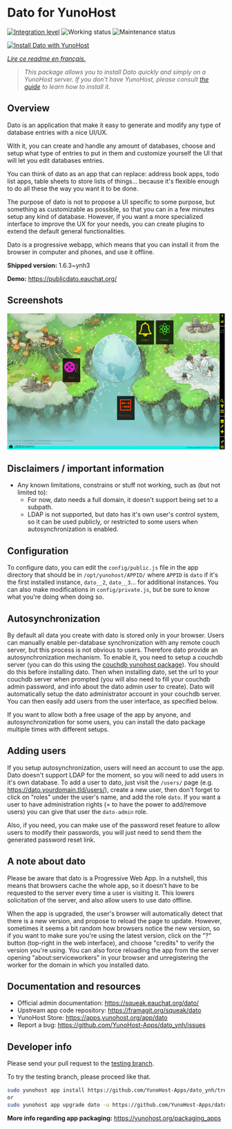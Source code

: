 <!--
N.B.: This README was automatically generated by https://github.com/YunoHost/apps/tree/master/tools/README-generator
It shall NOT be edited by hand.
-->

# Dato for YunoHost

[![Integration level](https://dash.yunohost.org/integration/dato.svg)](https://dash.yunohost.org/appci/app/dato) ![Working status](https://ci-apps.yunohost.org/ci/badges/dato.status.svg) ![Maintenance status](https://ci-apps.yunohost.org/ci/badges/dato.maintain.svg)

[![Install Dato with YunoHost](https://install-app.yunohost.org/install-with-yunohost.svg)](https://install-app.yunohost.org/?app=dato)

*[Lire ce readme en français.](./README_fr.md)*

> *This package allows you to install Dato quickly and simply on a YunoHost server.
If you don't have YunoHost, please consult [the guide](https://yunohost.org/#/install) to learn how to install it.*

## Overview

Dato is an application that make it easy to generate and modify any type of database entries with a nice UI/UX.

With it, you can create and handle any amount of databases, choose and setup what type of entries to put in them and customize yourself the UI that will let you edit databases entries.

You can think of dato as an app that can replace: address book apps, todo list apps, table sheets to store lists of things... because it's flexible enough to do all these the way you want it to be done.

The purpose of dato is not to propose a UI specific to some purpose, but something as customizable as possible, so that you can in a few minutes setup any kind of database. However, if you want a more specialized interface to improve the UX for your needs, you can create plugins to extend the default general functionalities.

Dato is a progressive webapp, which means that you can install it from the browser in computer and phones, and use it offline.


**Shipped version:** 1.6.3~ynh3

**Demo:** https://publicdato.eauchat.org/

## Screenshots

![Screenshot of Dato](./doc/screenshots/screenshot1.png)

## Disclaimers / important information

* Any known limitations, constrains or stuff not working, such as (but not limited to):
    * For now, dato needs a full domain, it doesn't support being set to a subpath.
    * LDAP is not supported, but dato has it's own user's control system, so it can be used publicly, or restricted to some users when autosynchronization is enabled.

## Configuration

To configure dato, you can edit the `config/public.js` file in the app directory that should be in `/opt/yunohost/APPID/` where `APPID` is `dato` if it's the first installed instance, `dato__2`, `dato__3`... for additional instances.
You can also make modifications in `config/private.js`, but be sure to know what you're doing when doing so.


## Autosynchronization

By default all data you create with dato is stored only in your browser. Users can manually enable per-database synchronization with any remote couch server, but this process is not obvious to users. Therefore dato provide an autosynchronization mechanism.
To enable it, you need to setup a couchdb server (you can do this using the [couchdb yunohost package](https://github.com/YunoHost-Apps/couchdb_ynh)). You should do this before installing dato.
Then when installing dato, set the url to your couchdb server when prompted (you will also need to fill your couchdb admin password, and info about the dato admin user to create). Dato will automatically setup the dato administrator account in your couchdb server. You can then easily add users from the user interface, as specified below.

If you want to allow both a free usage of the app by anyone, and autosynchronization for some users, you can install the dato package multiple times with different setups.


## Adding users

If you setup autosynchronization, users will need an account to use the app. Dato doesn't support LDAP for the moment, so you will need to add users in it's own database.
To add a user to dato, just visit the `/users/` page (e.g. https://dato.yourdomain.tld/users/), create a new user, then don't forget to click on "roles" under the user's name, and add the role `dato`.
If you want a user to have administration rights (= to have the power to add/remove users) you can give that user the `dato-admin` role.

Also, if you need, you can make use of the password reset feature to allow users to modify their passwords, you will just need to send them the generated password reset link.


## A note about dato

Please be aware that dato is a Progressive Web App. In a nutshell, this means that browsers cache the whole app, so it doesn't have to be requested to the server every time a user is visiting it.
This lowers solicitation of the server, and also allow users to use dato offline.

When the app is upgraded, the user's browser will automatically detect that there is a new version, and propose to reload the page to update. However, sometimes it seems a bit random how browsers notice the new version, so if you want to make sure you're using the latest version, click on the "?" button (top-right in the web interface), and choose "credits" to verify the version you're using.
You can also force reloading the app from the server opening "about:serviceworkers" in your browser and unregistering the worker for the domain in which you installed dato.

## Documentation and resources

* Official admin documentation: <https://squeak.eauchat.org/dato/>
* Upstream app code repository: <https://framagit.org/squeak/dato>
* YunoHost Store: <https://apps.yunohost.org/app/dato>
* Report a bug: <https://github.com/YunoHost-Apps/dato_ynh/issues>

## Developer info

Please send your pull request to the [testing branch](https://github.com/YunoHost-Apps/dato_ynh/tree/testing).

To try the testing branch, please proceed like that.

``` bash
sudo yunohost app install https://github.com/YunoHost-Apps/dato_ynh/tree/testing --debug
or
sudo yunohost app upgrade dato -u https://github.com/YunoHost-Apps/dato_ynh/tree/testing --debug
```

**More info regarding app packaging:** <https://yunohost.org/packaging_apps>
